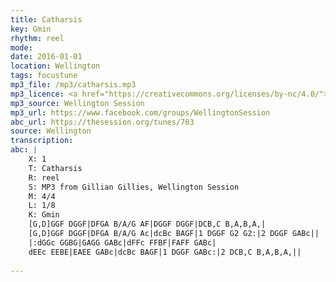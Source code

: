 ```yaml
---
title: Catharsis
key: Gmin
rhythm: reel
mode: 
date: 2016-01-01
location: Wellington
tags: focustune
mp3_file: /mp3/catharsis.mp3
mp3_licence: <a href="https://creativecommons.org/licenses/by-nc/4.0/">CC-BY-NC-4.0</a>
mp3_source: Wellington Session
mp3_url: https://www.facebook.com/groups/WellingtonSession
abc_url: https://thesession.org/tunes/703
source: Wellington
transcription: 
abc: |
    X: 1
    T: Catharsis
    R: reel
    S: MP3 from Gillian Gillies, Wellington Session
    M: 4/4
    L: 1/8
    K: Gmin
    [G,D]GGF DGGF|DFGA B/A/G AF|DGGF DGGF|DCB,C B,A,B,A,|
    [G,D]GGF DGGF|DFGA B/A/G Ac|dcBc BAGF|1 DGGF G2 G2:|2 DGGF GABc||
    |:dGGc GGBG|GAGG GABc|dFFc FFBF|FAFF GABc|
    dEEc EEBE|EAEE GABc|dcBc BAGF|1 DGGF GABc:|2 DCB,C B,A,B,A,||
    
---
```


